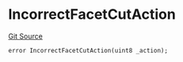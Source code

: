 # IncorrectFacetCutAction
[Git Source](https://github.com/thrackle-io/tron/blob/4b8e6b6f1f58764b58a041110acc182dd905d211/src/protocol/economic/ruleProcessor/RuleProcessorDiamondLib.sol)


```solidity
error IncorrectFacetCutAction(uint8 _action);
```

